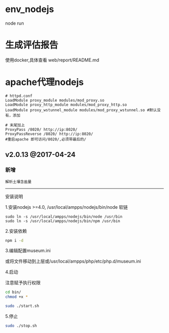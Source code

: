 env_nodejs
=====

node run

# 生成评估报告

使用docker,具体查看 web/report/README.md

# apache代理nodejs

~~~
# httpd.conf
LoadModule proxy_module modules/mod_proxy.so
LoadModule proxy_http_module modules/mod_proxy_http.so
LoadModule proxy_wstunnel_module modules/mod_proxy_wstunnel.so #默认没有，添加

# 末尾加上
ProxyPass /8020/ http://ip:8020/
ProxyPassReverse /8020/ http://ip:8020/
#重启apache 即可访问/8020/,必须带最后的/
~~~


## v2.0.13 @2017-04-24

### 新增

    解析土壤含盐量

------------------

安装说明

1.安装nodejs >=4.0, /usr/local/ampps/nodejs/bin/node
软链
~~~
sudo ln -s /usr/local/ampps/nodejs/bin/node /usr/bin
sudo ln -s /usr/local/ampps/nodejs/bin/npm /usr/bin
~~~

2.安装依赖

~~~bash
npm i -d
~~~

3.编辑配置museum.ini

或将文件移动到上层或/usr/local/ampps/php/etc/php.d/museum.ini


4.启动

注意赋予执行权限

~~~bash
cd bin/
chmod +x *
~~~

~~~bash
sudo ./start.sh
~~~


5.停止

~~~bash
sudo ./stop.sh
~~~